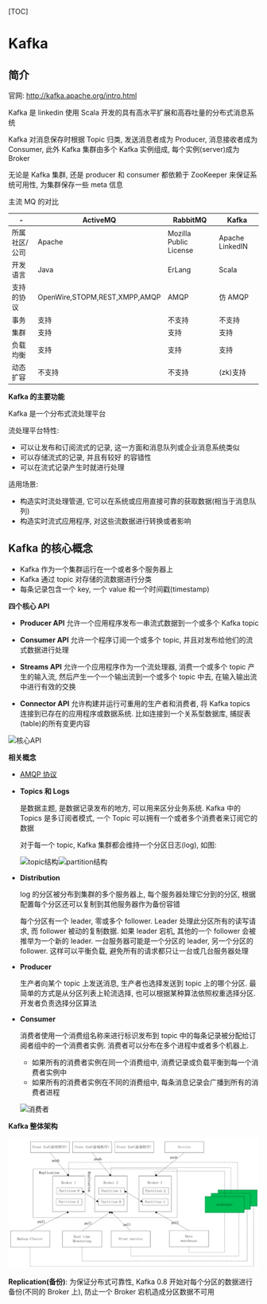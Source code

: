 [TOC]

# Kafka

## 简介

官网: http://kafka.apache.org/intro.html

Kafka 是 linkedin 使用 Scala 开发的具有高水平扩展和高吞吐量的分布式消息系统

Kafka 对消息保存时根据 Topic 归类, 发送消息者成为 Producer, 消息接收者成为 Consumer, 此外 Kafka 集群由多个 Kafka 实例组成, 每个实例(server)成为 Broker

无论是 Kafka 集群, 还是 producer 和 consumer 都依赖于 ZooKeeper 来保证系统可用性, 为集群保存一些 meta 信息

主流 MQ 的对比

| -             | ActiveMQ                      | RabbitMQ               | Kafka           |
| ------------- | ----------------------------- | ---------------------- | --------------- |
| 所属社区/公司 | Apache                        | Mozilla Public License | Apache LinkedIN |
| 开发语言      | Java                          | ErLang                 | Scala           |
| 支持的协议    | OpenWire,STOPM,REST,XMPP,AMQP | AMQP                   | 仿 AMQP         |
| 事务          | 支持                          | 不支持                 | 不支持          |
| 集群          | 支持                          | 支持                   | 支持            |
| 负载均衡      | 支持                          | 支持                   | 支持            |
| 动态扩容      | 不支持                        | 不支持                 | (zk)支持        |

**Kafka 的主要功能**

Kafka 是一个分布式流处理平台

流处理平台特性:

-   可以让发布和订阅流式的记录, 这一方面和消息队列或企业消息系统类似
-   可以存储流式的记录, 并且有较好 的容错性
-   可以在流式记录产生时就进行处理

适用场景:

-   构造实时流处理管道, 它可以在系统或应用直接可靠的获取数据(相当于消息队列)
-   构造实时流式应用程序, 对这些流数据进行转换或者影响

## Kafka 的核心概念

-   Kafka 作为一个集群运行在一个或者多个服务器上
-   Kafka 通过 topic 对存储的流数据进行分类
-   每条记录包含一个 key, 一个 value 和一个时间戳(timestamp)

**四个核心 API**

-   **Producer API** 允许一个应用程序发布一串流式数据到一个或多个 Kafka topic
-   **Consumer API** 允许一个程序订阅一个或多个 topic, 并且对发布给他们的流式数据进行处理
-   **Streams API** 允许一个应用程序作为一个流处理器, 消费一个或多个 topic 产生的输入流, 然后产生一个一个输出流到一个或多个 topic 中去, 在输入输出流中进行有效的交换

-   **Connector API** 允许构建并运行可重用的生产者和消费者, 将 Kafka topics 连接到已存在的应用程序或数据系统. 比如连接到一个关系型数据库, 捕捉表(table)的所有变更内容

![核心API](http://kafka.apache.org/22/images/kafka-apis.png)

**相关概念**

-   [AMQP 协议](<../rabbitmq/README.md##\ AMQP\ 协议>)
-   **Topics 和 Logs**

    是数据主题, 是数据记录发布的地方, 可以用来区分业务系统. Kafka 中的 Topics 是多订阅者模式, 一个 Topic 可以拥有一个或者多个消费者来订阅它的数据

    对于每一个 topic, Kafka 集群都会维持一个分区日志(log), 如图:

    ![topic结构](http://kafka.apache.org/22/images/log_anatomy.png)![partition结构](http://kafka.apache.org/22/images/log_consumer.png)

-   **Distribution**

    log 的分区被分布到集群的多个服务器上, 每个服务器处理它分到的分区, 根据配置每个分区还可以复制到其他服务器作为备份容错

    每个分区有一个 leader, 零或多个 follower. Leader 处理此分区所有的读写请求, 而 follower 被动的复制数据. 如果 leader 宕机, 其他的一个 follower 会被推举为一个新的 leader. 一台服务器可能是一个分区的 leader, 另一个分区的 follower. 这样可以平衡负载, 避免所有的请求都只让一台或几台服务器处理

-   **Producer**

    生产者向某个 topic 上发送消息, 生产者也选择发送到 topic 上的哪个分区. 最简单的方式是从分区列表上轮流选择, 也可以根据某种算法依照权重选择分区. 开发者负责选择分区算法

-   **Consumer**

    消费者使用一个消费组名称来进行标识发布到 topic 中的每条记录被分配给订阅者组中的一个消费者实例. 消费者可以分布在多个进程中或者多个机器上.

    -   如果所有的消费者实例在同一个消费组中, 消费记录或负载平衡到每一个消费者实例中
    -   如果所有的消费者实例在不同的消费组中, 每条消息记录会广播到所有的消费者进程

    ![消费者](http://kafka.apache.org/22/images/consumer-groups.png)

**Kafka 整体架构**

![整体架构](res/整体架构.png)

**Replication(备份)**: 为保证分布式可靠性, Kafka 0.8 开始对每个分区的数据进行备份(不同的 Broker 上), 防止一个 Broker 宕机造成分区数据不可用
